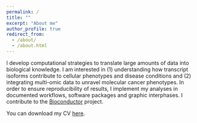 ```yaml
---
permalink: /
title: ""
excerpt: "About me"
author_profile: true
redirect_from: 
  - /about/
  - /about.html
---
```


I develop computational strategies to translate large amounts of data into biological knowledge. I am interested in (1) understanding how transcript isoforms contribute to cellular phenotypes and disease conditions and (2) integrating multi-omic data to unravel molecular cancer phenotypes. In order to ensure reproducibility of results, I implement my analyses in documented workflows, software packages and graphic interphases. I contribute to the [Bioconductor](https://www.bioconductor.org/) project.

You can download my CV [here](/files/cv/cv_reyes.pdf).
